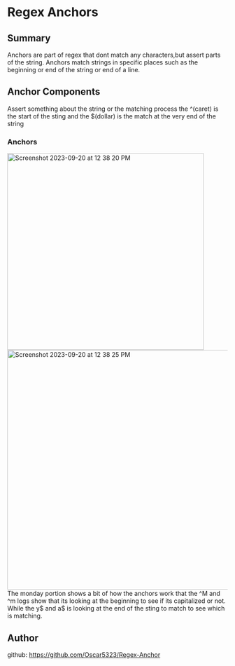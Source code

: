 # Regex Anchors

## Summary

Anchors are part of regex that dont match any characters,but assert parts of the string. 
Anchors match strings in specific places such as the beginning or end of the string or end of a line.

## Anchor Components
Assert something about the string or the matching process
the ^(caret) is the start of the sting and the $(dollar) is the match at the very end of the string

### Anchors
<img width="449" alt="Screenshot 2023-09-20 at 12 38 20 PM" src="https://github.com/Oscar5323/challenge-12/assets/132025393/d62f1311-c4f8-4402-905e-5377a793edd5">


<img width="547" alt="Screenshot 2023-09-20 at 12 38 25 PM" src="https://github.com/Oscar5323/challenge-12/assets/132025393/2529b266-7cf7-4ba7-a59c-d9883d16b20b">
The monday portion shows a bit of how the anchors work that the ^M and ^m logs show that its looking at the beginning to see if its capitalized or not.
While the y$ and a$ is looking at the end of the sting to match to see which is matching.

## Author

github: https://github.com/Oscar5323/Regex-Anchor
